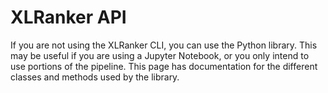 # XLRanker API

If you are not using the XLRanker CLI, you can use the Python library. This may be useful if you are using a Jupyter Notebook, or you only intend to use portions of the pipeline. This page has documentation for the different classes and methods used by the library.
